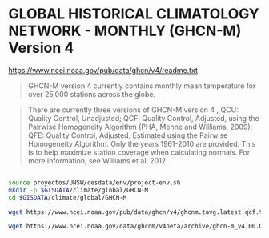 # GLOBAL HISTORICAL CLIMATOLOGY NETWORK - MONTHLY (GHCN-M) Version 4

https://www.ncei.noaa.gov/pub/data/ghcn/v4/readme.txt

> GHCN-M version 4 currently contains monthly mean temperature for over 25,000 stations across the globe.

> There are currently three versions of GHCN-M version 4 , QCU: Quality Control, Unadjusted; QCF: Quality Control, Adjusted, using the Pairwise Homogeneity Algorithm (PHA, Menne and Williams, 2009); QFE: Quality Control, Adjusted, Estimated using the Pairwise Homogeneity Algorithm. Only the years 1961-2010 are provided. This is to help maximize station coverage when calculating  normals. For more information, see Williams et al, 2012.

```sh

source proyectos/UNSW/cesdata/env/project-env.sh
mkdir -p $GISDATA/climate/global/GHCN-M
cd $GISDATA/climate/global/GHCN-M

wget https://www.ncei.noaa.gov/pub/data/ghcn/v4/ghcnm.tavg.latest.qcf.tar.gz

wget https://www.ncei.noaa.gov/data/ghcnm/v4beta/archive/ghcn-m_v4.00.00_prcp_s16970101_e20220831_c20220907.tar.gz
```
